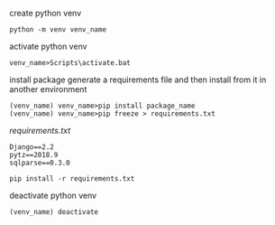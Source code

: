 create python venv
```
python -m venv venv_name
```
activate python venv
```
venv_name>Scripts\activate.bat
```
install package
generate a requirements file and then install from it in another environment
```
(venv_name) venv_name>pip install package_name
(venv_name) venv_name>pip freeze > requirements.txt
```
*requirements.txt*
```
Django==2.2
pytz==2018.9
sqlparse==0.3.0
```
```
pip install -r requirements.txt
```
deactivate python venv
```
(venv_name) deactivate
```
